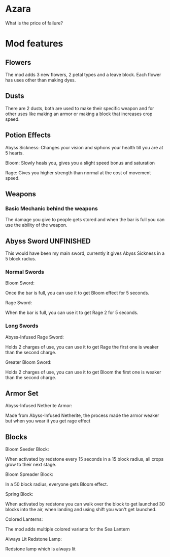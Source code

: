 # Azara

What is the price of failure?

# Mod features


## Flowers

The mod adds 3 new flowers, 2 petal types and a leave block.
Each flower has uses other than making dyes.

## Dusts

There are 2 dusts, both are used to make their specific weapon and for other uses like making an armor or making a block that increases crop speed.

## Potion Effects

Abyss Sickness:
  Changes your vision and siphons your health till you are at 5 hearts.

Bloom:
  Slowly heals you, gives you a slight speed bonus and saturation
  
Rage: 
  Gives you higher strength than normal at the cost of movement speed.


## Weapons

### Basic Mechanic behind the weapons
The damage you give to people gets stored and when the bar is full you can use the ability of the weapon.

## Abyss Sword UNFINISHED

This would have been my main sword, currently it gives Abyss Sickness in a 5 block radius.

### Normal Swords

Bloom Sword:

Once the bar is full, you can use it to get Bloom effect for 5 seconds.

Rage Sword:

When the bar is full, you can use it to get Rage 2 for 5 seconds.

### Long Swords

Abyss-Infused Rage Sword: 

  Holds 2 charges of use, you can use it to get Rage the first one is weaker than the second charge.

Greater Bloom Sword:

  Holds 2 charges of use, you can use it to get Bloom the first one is weaker than the second charge.


## Armor Set
  Abyss-Infused Netherite Armor:
  
  Made from Abyss-Infused Netherite, the process made the armor weaker but when you wear it you get rage effect


## Blocks

Bloom Seeder Block:

  When activated by redstone every 15 seconds in a 15 block radius, all crops grow to their next stage.

Bloom Spreader Block:

  In a 50 block radius, everyone gets Bloom effect. 

Spring Block:

  When activated by redstone you can walk over the block to get launched 30 blocks into the air, when landing and using shift you won't get launched.

Colored Lanterns:

  The mod adds multiple colored variants for the Sea Lantern

Always Lit Redstone Lamp:

  Redstone lamp which is always lit

